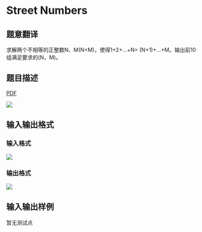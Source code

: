 # Street Numbers

## 题意翻译

求解两个不相等的正整数N、M(N<M)，使得1+2+…+N= (N+1)+…+M。输出前10组满足要求的(N，M)。

## 题目描述

[problemUrl]: https://uva.onlinejudge.org/index.php?option=com_onlinejudge&Itemid=8&category=3&page=show_problem&problem=74

[PDF](https://uva.onlinejudge.org/external/1/p138.pdf)

![](https://cdn.luogu.com.cn/upload/vjudge_pic/UVA138/e6ea1f3bf9c0db793b0654ce5b9fdd1a9e1476c9.png)

## 输入输出格式

### 输入格式

![](https://cdn.luogu.com.cn/upload/vjudge_pic/UVA138/e65c7cc6f75fb3a9a86fcc227cda9e60b190061c.png)

### 输出格式

![](https://cdn.luogu.com.cn/upload/vjudge_pic/UVA138/91da3ed1712d809745b98c933f7afde27cf7b0bc.png)

## 输入输出样例

暂无测试点

